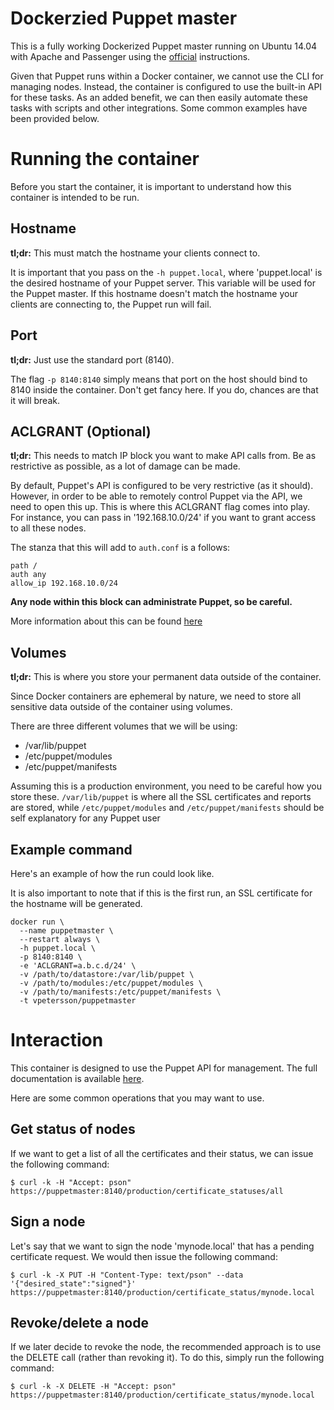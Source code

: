 # Dockerzied Puppet master

This is a fully working Dockerized Puppet master running on Ubuntu 14.04 with Apache and Passenger using the [official](https://docs.puppetlabs.com/guides/install_puppet/install_debian_ubuntu.html) instructions.

Given that Puppet runs within a Docker container, we cannot use the CLI for managing nodes. Instead, the container is configured to use the built-in API for these tasks. As an added benefit, we can then easily automate these tasks with scripts and other integrations. Some common examples have been provided below.

# Running the container

Before you start the container, it is important to understand how this container is intended to be run.

## Hostname

**tl;dr:** This must match the hostname your clients connect to.

It is important that you pass on the `-h puppet.local`, where 'puppet.local' is the desired hostname of your Puppet server. This variable will be used for the Puppet master. If this hostname doesn't match the hostname your clients are connecting to, the Puppet run will fail.


## Port

**tl;dr:** Just use the standard port (8140).

The flag `-p 8140:8140` simply means that port on the host should bind to 8140 inside the container. Don't get fancy here. If you do, chances are that it will break.

## ACLGRANT (Optional)

**tl;dr:** This needs to match IP block you want to make API calls from. Be as restrictive as possible, as a lot of damage can be made.

By default, Puppet's API is configured to be very restrictive (as it should). However, in order to be able to remotely control Puppet via the API, we need to open this up. This is where this ACLGRANT flag comes into play. For instance, you can pass in '192.168.10.0/24' if you want to grant access to all these nodes.

The stanza that this will add to `auth.conf` is a follows:

    path /
    auth any
    allow_ip 192.168.10.0/24

**Any node within this block can administrate Puppet, so be careful.**

More information about this can be found [here](https://docs.puppetlabs.com/guides/rest_auth_conf.html#allowip)

## Volumes

**tl;dr:** This is where you store your permanent data outside of the container.

Since Docker containers are ephemeral by nature, we need to store all sensitive data outside of the container using volumes.

There are three different volumes that we will be using:

 * /var/lib/puppet
 * /etc/puppet/modules
 * /etc/puppet/manifests

Assuming this is a production environment, you need to be careful how you store these. `/var/lib/puppet` is where all the SSL certificates and reports are stored, while `/etc/puppet/modules` and `/etc/puppet/manifests` should be self explanatory for any Puppet user


## Example command

Here's an example of how the run could look like.

It is also important to note that if this is the first run, an SSL certificate for the hostname will be generated.

    docker run \
      --name puppetmaster \
      --restart always \
      -h puppet.local \
      -p 8140:8140 \
      -e 'ACLGRANT=a.b.c.d/24' \
      -v /path/to/datastore:/var/lib/puppet \
      -v /path/to/modules:/etc/puppet/modules \
      -v /path/to/manifests:/etc/puppet/manifests \
      -t vpetersson/puppetmaster

# Interaction

This container is designed to use the Puppet API for management. The full documentation is available [here](https://docs.puppetlabs.com/guides/rest_api.html).

Here are some common operations that you may want to use.

## Get status of nodes

If we want to get a list of all the certificates and their status, we can issue the following command:

    $ curl -k -H "Accept: pson" https://puppetmaster:8140/production/certificate_statuses/all

## Sign a node

Let's say that we want to sign the node 'mynode.local' that has a pending certificate request. We would then issue the following command:

    $ curl -k -X PUT -H "Content-Type: text/pson" --data '{"desired_state":"signed"}' https://puppetmaster:8140/production/certificate_status/mynode.local

## Revoke/delete a node

If we later decide to revoke the node, the recommended approach is to use the DELETE call (rather than revoking it). To do this, simply run the following command:

    $ curl -k -X DELETE -H "Accept: pson" https://puppetmaster:8140/production/certificate_status/mynode.local
